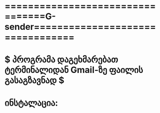 # =================================G-sender=================================
# $ პროგრამა დაგეხმარებათ ტერმინალიდან Gmail-ზე ფაილის გასაგზავნად $
# ინსტალაცია:
#




